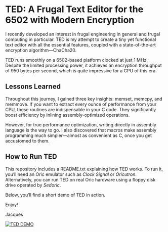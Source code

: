 # TED: A Frugal Text Editor for the 6502 with Modern Encryption

I recently developed an interest in frugal engineering in general and frugal computing in particular. TED is my attempt to create a tiny yet functional text editor with all the essential features, coupled with a state-of-the-art encryption algorithm—ChaCha20.

TED runs smoothly on a 6502-based platform clocked at just 1 MHz. Despite the limited processing power, it achieves an encryption throughput of 950 bytes per second, which is quite impressive for a CPU of this era.

## Lessons Learned

Throughout this journey, I gained three key insights: memset, memcpy, and memmove. If you want to extract every ounce of performance from your CPU, these routines are indispensable in your C code. They significantly boost efficiency by inlining assembly-optimized operations.

However, for true performance optimization, writing directly in assembly language is the way to go. I also discovered that macros make assembly programming much simpler—almost as convenient as C, once you get accustomed to them.

## How to Run TED

This repository includes a README.txt explaining how TED works. To run it, you’ll need an Oric emulator such as *Clock Signal* or *Oricutron*. Alternatively, you can run TED on real Oric hardware using a floppy disk drive operated by *Sedoric*.

Below, you’ll find a short demo of TED in action.

Enjoy!

Jacques

[![TED DEMO](http://img.youtube.com/vi/e0JQoOaf2OE/0.jpg)](http://www.youtube.com/watch?v=e0JQoOaf2OE)